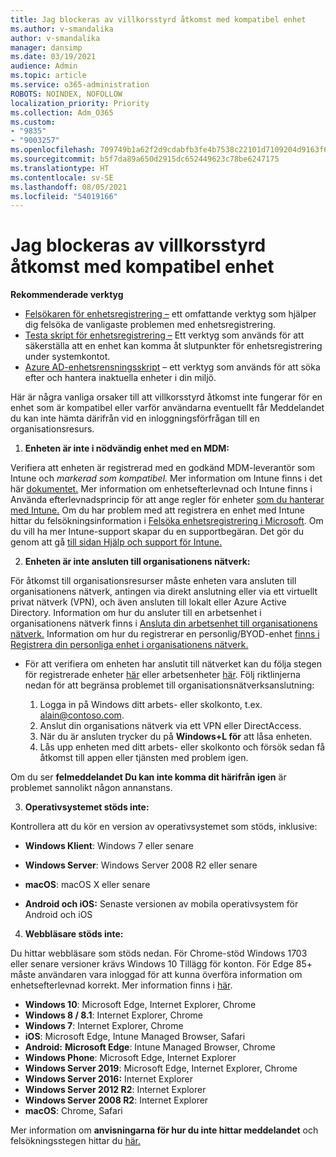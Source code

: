 ```yaml
---
title: Jag blockeras av villkorsstyrd åtkomst med kompatibel enhet
ms.author: v-smandalika
author: v-smandalika
manager: dansimp
ms.date: 03/19/2021
audience: Admin
ms.topic: article
ms.service: o365-administration
ROBOTS: NOINDEX, NOFOLLOW
localization_priority: Priority
ms.collection: Adm_O365
ms.custom:
- "9835"
- "9003257"
ms.openlocfilehash: 709749b1a62f2d9cdabfb3fe4b7538c22101d7109204d9163f6059336b817bf8
ms.sourcegitcommit: b5f7da89a650d2915dc652449623c78be6247175
ms.translationtype: HT
ms.contentlocale: sv-SE
ms.lasthandoff: 08/05/2021
ms.locfileid: "54019166"
---
```

# <a name="im-getting-blocked-by-conditional-access-with-compliant-device"></a>Jag blockeras av villkorsstyrd åtkomst med kompatibel enhet

**Rekommenderade verktyg**

- [Felsökaren för enhetsregistrering –](https://docs.microsoft.com/samples/azure-samples/dsregtool/dsregtool/) ett omfattande verktyg som hjälper dig felsöka de vanligaste problemen med enhetsregistrering.
- [Testa skript för enhetsregistrering –](https://docs.microsoft.com/samples/azure-samples/testdeviceregconnectivity/testdeviceregconnectivity/) Ett verktyg som används för att säkerställa att en enhet kan komma åt slutpunkter för enhetsregistrering under systemkontot.
- [Azure AD-enhetsrensningsskript](https://github.com/mzmaili/AzureADDeviceCleanup) – ett verktyg som används för att söka efter och hantera inaktuella enheter i din miljö.

Här är några vanliga orsaker till att villkorsstyrd åtkomst inte fungerar  för en enhet som är kompatibel eller varför användarna eventuellt får Meddelandet du kan inte hämta därifrån vid en inloggningsförfrågan till en organisationsresurs.

1. **Enheten är inte i nödvändig enhet med en MDM:**

Verifiera att enheten är registrerad med en godkänd MDM-leverantör som Intune och *markerad som kompatibel.* Mer information om Intune finns i det här [dokumentet.](https://docs.microsoft.com/mem/intune/enrollment/device-enrollment) Mer information om enhetsefterlevnad och Intune finns i Använda efterlevnadsprincip för att ange regler för enheter [som du hanterar med Intune.](https://docs.microsoft.com/mem/intune/protect/device-compliance-get-started) Om du har problem med att registrera en enhet med Intune hittar du felsökningsinformation i [Felsöka enhetsregistrering i Microsoft](https://docs.microsoft.com/troubleshoot/mem/intune/troubleshoot-device-enrollment-in-intune). Om du vill ha mer Intune-support skapar du en supportbegäran. Det gör du genom att gå [till sidan Hjälp och support för Intune.](https://endpoint.microsoft.com/#blade/Microsoft_Intune_DeviceSettings/SupportMenu/helpSupport)

2. **Enheten är inte ansluten till organisationens nätverk:**

För åtkomst till organisationsresurser måste enheten vara ansluten till organisationens nätverk, antingen via direkt anslutning eller via ett virtuellt privat nätverk (VPN), och även ansluten till lokalt eller Azure Active Directory. Information om hur du ansluter till en arbetsenhet i organisationens nätverk finns i [Ansluta din arbetsenhet till organisationens nätverk.](https://docs.microsoft.com/azure/active-directory/user-help/user-help-join-device-on-network) Information om hur du registrerar en personlig/BYOD-enhet [finns i Registrera din personliga enhet i organisationens nätverk.](https://docs.microsoft.com/azure/active-directory/user-help/user-help-register-device-on-network)

- För att verifiera om enheten har anslutit till nätverket kan du följa stegen för registrerade enheter [här](https://docs.microsoft.com/azure/active-directory/user-help/user-help-register-device-on-network#to-verify-that-youre-registered) eller arbetsenheter [här](https://docs.microsoft.com/azure/active-directory/user-help/user-help-join-device-on-network#to-make-sure-youre-joined). Följ riktlinjerna nedan för att begränsa problemet till organisationsnätverksanslutning:

    1. Logga in på Windows ditt arbets- eller skolkonto, t.ex. alain@contoso.com.
    2. Anslut din organisations nätverk via ett VPN eller DirectAccess.
    3. När du är ansluten trycker du på **Windows+L för** att låsa enheten.
    4. Lås upp enheten med ditt arbets- eller skolkonto och försök sedan få åtkomst till appen eller tjänsten med problem igen.

Om du ser **felmeddelandet Du kan inte komma dit härifrån igen** är problemet sannolikt någon annanstans.

3. **Operativsystemet stöds inte:**

Kontrollera att du kör en version av operativsystemet som stöds, inklusive:

- **Windows Klient**: Windows 7 eller senare

- **Windows Server**: Windows Server 2008 R2 eller senare

- **macOS**: macOS X eller senare

- **Android och iOS:** Senaste versionen av mobila operativsystem för Android och iOS

4. **Webbläsare stöds inte:**

Du hittar webbläsare som stöds nedan. För Chrome-stöd Windows 1703 eller senare versioner krävs Windows 10 Tillägg för konton. För Edge 85+ måste användaren vara inloggad för att kunna överföra information om enhetsefterlevnad korrekt. Mer information finns i [här](https://docs.microsoft.com/azure/active-directory/conditional-access/concept-conditional-access-conditions#chrome-support).

- **Windows 10**: Microsoft Edge, Internet Explorer, Chrome
- **Windows 8 / 8.1**: Internet Explorer, Chrome
- **Windows 7**: Internet Explorer, Chrome
- **iOS**: Microsoft Edge, Intune Managed Browser, Safari
- **Android:** **Microsoft Edge**: Intune Managed Browser, Chrome
- **Windows Phone**: Microsoft Edge, Internet Explorer
- **Windows Server 2019**: Microsoft Edge, Internet Explorer, Chrome
- **Windows Server 2016:** Internet Explorer
- **Windows Server 2012 R2**: Internet Explorer
- **Windows Server 2008 R2**: Internet Explorer
- **macOS**: Chrome, Safari

Mer information om **anvisningarna för hur du inte hittar meddelandet** och felsökningsstegen hittar du [här.](https://docs.microsoft.com/azure/active-directory/user-help/user-help-device-remediation)
